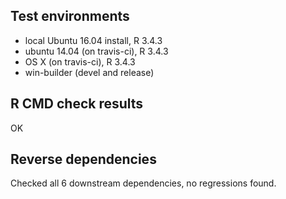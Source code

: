 ## Test environments
* local Ubuntu 16.04 install, R 3.4.3
* ubuntu 14.04 (on travis-ci), R 3.4.3
* OS X (on travis-ci), R 3.4.3
* win-builder (devel and release)

## R CMD check results

OK

## Reverse dependencies

Checked all 6 downstream dependencies, no regressions found.
